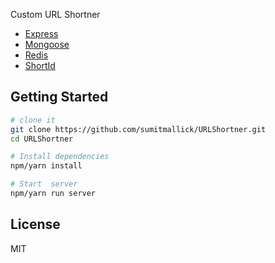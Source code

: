 Custom URL Shortner

* [Express](https://expressjs.com/)
* [Mongoose](http://mongoosejs.com/)
* [Redis](https://redis.io/)
* [ShortId](https://github.com/dylang/shortid)

## Getting Started

```sh
# clone it
git clone https://github.com/sumitmallick/URLShortner.git
cd URLShortner

# Install dependencies
npm/yarn install

# Start  server
npm/yarn run server
```

## License

MIT
